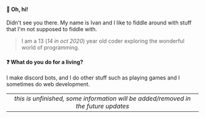 #### 👋  Oh, hi! 
  Didn't see you there. My name is Ivan and I like to fiddle around with stuff that I'm not supposed to fiddle with.

  > I am a 13 (*14 in oct 2020*) year old coder exploring the wonderful world of programming.

#### ❓ What do you do for a living?
  I make discord bots, and I do other stuff such as playing games and I sometimes do web development. 

| |
|:--:|
| *this is unfinished, some information will be added/removed in the future updates* |
